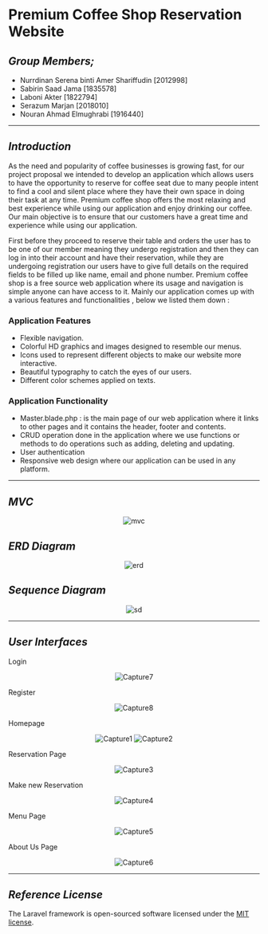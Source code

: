 # **Premium Coffee Shop Reservation Website** 

## ***Group Members;***

- Nurrdinan Serena binti Amer Shariffudin [2012998]
- Sabirin Saad Jama [1835578]
- Laboni Akter [1822794]
- Serazum Marjan [2018010]
- Nouran Ahmad Elmughrabi [1916440]

-----------------

## ***Introduction***

As the need and popularity of coffee businesses is growing fast, for our project proposal we intended to develop an application which allows users to have the opportunity to reserve for coffee seat due to many people intent to find a cool and silent place where they have their own space in doing their task at any time. Premium coffee shop offers the most relaxing and best experience while using our application and enjoy drinking our coffee. Our main objective is to ensure that our customers have a great time and experience while using our application.

First before they proceed to reserve their table and orders the user has to be one of our member meaning they undergo registration and then they can log in into their account and have their reservation, while they are undergoing registration our users have to give full details on the required fields to be filled up like name, email and phone number. Premium coffee shop is a free source web application where its usage and navigation is simple anyone can have access to it. Mainly our application comes up with a various features and functionalities , below we listed them down :

### **Application Features**

- Flexible navigation. 
- Colorful HD graphics and images  designed to resemble our menus.
- Icons used  to represent different objects to make our website more interactive.
- Beautiful typography to catch the eyes of our users.
- Different color schemes applied on texts.

### **Application Functionality**

- Master.blade.php : is the main page of our web application where it links to other pages and it contains the header, footer and contents.
- CRUD operation done in the application where we use functions or methods to do operations such as adding, deleting and updating.
- User authentication 
- Responsive web design where our application can be used in any platform.

----------------------

## ***MVC***

<div align="center">

![mvc](https://user-images.githubusercontent.com/93330469/173891932-a60664db-d8d5-441a-a71c-07978b6feee0.png)

</div>


## ***ERD Diagram***


<div align="center">
  
![erd](https://user-images.githubusercontent.com/93330469/173889347-6f6874b8-eb1f-4892-9c3e-4a443cffa46d.png)
  
</div>


## ***Sequence Diagram***

<div align="center">
  
![sd](https://user-images.githubusercontent.com/93330469/173889793-2e105d61-0f03-4b55-bb6c-1b1914d38cf9.png)
  
</div>

-----------------------

## ***User Interfaces***
Login

<div align="center">
  
![Capture7](https://user-images.githubusercontent.com/93330469/175452570-bfa4a883-aa94-4326-8273-82d86260c9ea.JPG)
  
</div>

Register

<div align="center">
  
  ![Capture8](https://user-images.githubusercontent.com/93330469/175452734-95ea5d8a-612e-4a79-b0cf-ea5ab5f10887.JPG)

  </div>
  
Homepage

<div align="center">

![Capture1](https://user-images.githubusercontent.com/93330469/175452883-bc969ff4-6888-47b8-b4dc-5d47f73df073.JPG)
![Capture2](https://user-images.githubusercontent.com/93330469/175452937-aece4765-4166-4b3d-9abe-9145aee76908.JPG)

</div>

Reservation Page

<div align="center">

![Capture3](https://user-images.githubusercontent.com/93330469/175452983-90f80e7d-6f8f-43e6-bfbf-ea7dd6d2ece0.JPG)


</div>

Make new Reservation

<div align="center">

![Capture4](https://user-images.githubusercontent.com/93330469/175453037-8d00abef-9270-47f9-9091-25a34c3d9f76.JPG)


</div>

Menu Page

<div align="center">

![Capture5](https://user-images.githubusercontent.com/93330469/175453074-f70b0ae3-7ad9-4ab4-b36d-9a391f9326f1.JPG)


</div>

About Us Page

<div align="center">

![Capture6](https://user-images.githubusercontent.com/93330469/175453099-4af4be54-bdc6-403b-9ac2-f3e69c63b290.JPG)


</div>




-------------------------

## ***Reference License***

The Laravel framework is open-sourced software licensed under the [MIT license](https://opensource.org/licenses/MIT).
